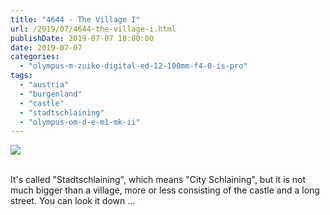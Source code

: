 ```yaml
---
title: "4644 - The Village I"
url: /2019/07/4644-the-village-i.html
publishDate: 2019-07-07 18:00:00
date: 2019-07-07
categories: 
  - "olympus-m-zuiko-digital-ed-12-100mm-f4-0-is-pro"
tags: 
  - "austria"
  - "burgenland"
  - "castle"
  - "stadtschlaining"
  - "olympus-om-d-e-m1-mk-ii"
---
```

<div class="container">
<div class="center"><a target="_blank" href="https://d25zfm9zpd7gm5.cloudfront.net/1200x1200/2018/20180402_125144_lr.jpg"><img class="webfeedsFeaturedVisual" src="https://d25zfm9zpd7gm5.cloudfront.net/0600x0600/2018/20180402_125144_lr.jpg" /></a></div>
</div>
<br />

It's called "Stadtschlaining", which means "City Schlaining", but it
is not much bigger than a village, more or less consisting of the
castle and a long street. You can look it down ...